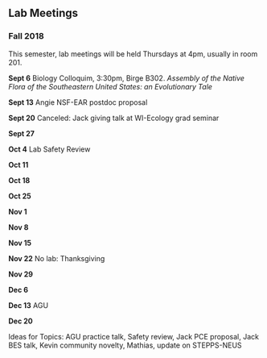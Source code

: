 ## Lab Meetings
### Fall 2018
This semester, lab meetings will be held Thursdays at 4pm, usually in room 201.

**Sept 6** Biology Colloquim, 3:30pm, Birge B302.  *Assembly of the Native Flora of the Southeastern United States: an Evolutionary Tale*

**Sept 13** Angie NSF-EAR postdoc proposal

**Sept 20** Canceled: Jack giving talk at WI-Ecology grad seminar

**Sept 27**

**Oct 4** Lab Safety Review 

**Oct 11**

**Oct 18**

**Oct 25**

**Nov 1**

**Nov 8**

**Nov 15**

**Nov 22** No lab: Thanksgiving

**Nov 29**

**Dec 6**

**Dec 13** AGU

**Dec 20**

Ideas for Topics:
AGU practice talk, Safety review, Jack PCE proposal, Jack BES talk, Kevin community novelty, Mathias, update on STEPPS-NEUS
